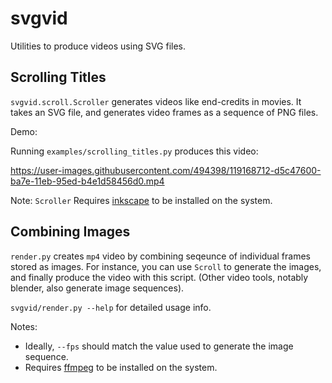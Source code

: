 # svgvid

Utilities to produce videos using SVG files.

## Scrolling Titles
    
`svgvid.scroll.Scroller` generates videos like end-credits in movies. It takes an SVG file, and generates video frames as a sequence of PNG files.

Demo:

Running `examples/scrolling_titles.py` produces this video:

https://user-images.githubusercontent.com/494398/119168712-d5c47600-ba7e-11eb-95ed-b4e1d58456d0.mp4




Note: `Scroller` Requires [inkscape](https://inkscape.org) to be installed on the system.

## Combining Images

`render.py` creates `mp4` video by combining seqeunce of individual frames stored as images. For instance,
you can use `Scroll` to generate the images, and finally produce the video with this script. (Other video tools, notably blender, also generate image sequences).

`svgvid/render.py --help` for detailed usage info.

Notes:

* Ideally, `--fps` should match the value used to generate the image sequence.
* Requires [ffmpeg](https://ffmpeg.org) to be installed on the system.
